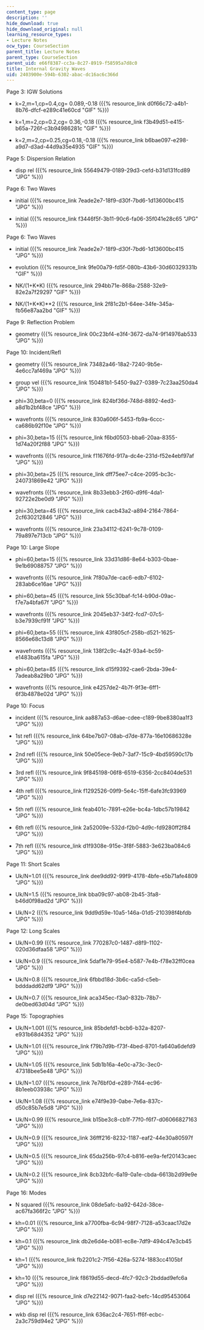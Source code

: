 ```yaml
---
content_type: page
description: ''
hide_download: true
hide_download_original: null
learning_resource_types:
- Lecture Notes
ocw_type: CourseSection
parent_title: Lecture Notes
parent_type: CourseSection
parent_uid: e66f8387-cc3a-8c27-8919-f58595a7d8c0
title: Internal Gravity Waves
uid: 2403900e-594b-6302-abac-dc16ac6c366d
---
```


Page 3: IGW Solutions

*   k=2,m=1,cp=0.4,cg= 0.089,-0.18 ({{% resource_link d0f66c72-a4b1-8b76-dfcf-e289c41e60cd "GIF" %}})
    
*   k=1,m=2,cp=0.2,cg= 0.36,-0.18 ({{% resource_link f3b49d51-e415-b65a-726f-c3b94986281c "GIF" %}})
    
*   k=2,m=2,cp=0.25,cg=0.18,-0.18 ({{% resource_link b6bae097-e298-a9d7-d3ad-44d9a35e4935 "GIF" %}})
    

Page 5: Dispersion Relation

*   disp rel ({{% resource_link 55649479-0189-29d3-cefd-b31d131fcd89 "JPG" %}})
    

Page 6: Two Waves

*   initial ({{% resource_link 7eade2e7-18f9-d30f-7bd6-1d13600bc415 "JPG" %}})
    
*   initial ({{% resource_link f3446f5f-3b11-90c6-fa06-35f041e28c65 "JPG" %}})
    

Page 6: Two Waves

*   initial ({{% resource_link 7eade2e7-18f9-d30f-7bd6-1d13600bc415 "JPG" %}})
    
*   evolution ({{% resource_link 9fe00a79-fd5f-080b-43b6-30d60329331b "GIF" %}})
    
*   NK/(1+K\*K) ({{% resource_link 294bb71e-868a-2588-32e9-82e2a7f29297 "GIF" %}})
    
*   NK/(1+K\*K)\*\*2 ({{% resource_link 2f81c2b1-64ee-34fe-345a-fb56e87aa2bd "GIF" %}})
    

Page 9: Reflection Problem

*   geometry ({{% resource_link 00c23bf4-e3f4-3672-da74-9f14976ab533 "JPG" %}})
    

Page 10: Incident/Refl

*   geometry ({{% resource_link 73482a46-18a2-7240-9b5e-4e6cc7af469a "JPG" %}})
    
*   group vel ({{% resource_link 150481b1-5450-9a27-0389-7c23aa250da4 "JPG" %}})
    
*   phi=30,beta=0 ({{% resource_link 824bf36d-748d-8892-4ed3-a8d1b2bf48ce "JPG" %}})
    
*   wavefronts ({{% resource_link 830a606f-5453-fb9a-6ccc-ca686b92f10e "JPG" %}})
    
*   phi=30,beta=15 ({{% resource_link f6bd0503-bba6-20aa-8355-1d74a20f2f88 "JPG" %}})
    
*   wavefronts ({{% resource_link f11676fd-917a-dc4e-231d-f52e4ebf97af "JPG" %}})
    
*   phi=30,beta=25 ({{% resource_link dff75ee7-c4ce-2095-bc3c-240731869e42 "JPG" %}})
    
*   wavefronts ({{% resource_link 8b33ebb3-2f60-d9f6-4da1-92722e2be0d9 "JPG" %}})
    
*   phi=30,beta=45 ({{% resource_link cacb43a2-a894-2164-7864-2cf630212846 "JPG" %}})
    
*   wavefronts ({{% resource_link 23a34112-6241-9c78-0109-79a897e713cb "JPG" %}})
    

Page 10: Large Slope

*   phi=60,beta=15 ({{% resource_link 33d31d86-8e64-b303-0bae-9e1b69088757 "JPG" %}})
    
*   wavefronts ({{% resource_link 7f80a7de-cac6-edb7-6102-283ab6ce16ae "JPG" %}})
    
*   phi=60,beta=45 ({{% resource_link 55c30baf-fc14-b90d-09ac-f7e7a4bfa67f "JPG" %}})
    
*   wavefronts ({{% resource_link 2045eb37-34f2-fcd7-07c5-b3e7939cf91f "JPG" %}})
    
*   phi=60,beta=55 ({{% resource_link 43f805cf-258b-d521-1625-8566e68c13d8 "JPG" %}})
    
*   wavefronts ({{% resource_link 138f2c9c-4a2f-93a4-bc59-e1483ba615fa "JPG" %}})
    
*   phi=60,beta=85 ({{% resource_link d15f9392-cae6-2bda-39e4-7adeab8a29b0 "JPG" %}})
    
*   wavefronts ({{% resource_link e4257de2-4b7f-9f3e-6ff1-6f3b4878e02d "JPG" %}})
    

Page 10: Focus

*   incident ({{% resource_link aa887a53-d6ae-cdee-c189-9be8380aa1f3 "JPG" %}})
    
*   1st refl ({{% resource_link 64be7b07-08ab-d7de-877a-16e10686328e "JPG" %}})
    
*   2nd refl ({{% resource_link 50e05ece-9eb7-3af7-15c9-4bd59590c17b "JPG" %}})
    
*   3rd refl ({{% resource_link 9f845198-06f8-6519-6356-2cc8404de531 "JPG" %}})
    
*   4th refl ({{% resource_link f1292526-09f9-5e4c-15ff-6afe3fc93969 "JPG" %}})
    
*   5th refl ({{% resource_link feab401c-7891-e26e-bc4a-1dbc57b19842 "JPG" %}})
    
*   6th refl ({{% resource_link 2a52009e-532d-f2b0-4d9c-fd9280ff2f84 "JPG" %}})
    
*   7th refl ({{% resource_link d1f9308e-915e-3f8f-5883-3e623ba084c6 "JPG" %}})
    

Page 11: Short Scales

*   Uk/N=1.01 ({{% resource_link dee9dd92-99f9-4178-4bfe-e5b71afe4809 "JPG" %}})
    
*   Uk/N=1.5 ({{% resource_link bba09c97-ab08-2b45-3fa8-b46d0f98ad2d "JPG" %}})
    
*   Uk/N=2 ({{% resource_link 9dd9d59e-10a5-146a-01d5-210398f4bfdb "JPG" %}})
    

Page 12: Long Scales

*   Uk/N=0.99 ({{% resource_link 770287c0-1487-d8f9-1102-020d36dfaa58 "JPG" %}})
    
*   Uk/N=0.9 ({{% resource_link 5daf1e79-95e4-b587-7e4b-f78e32ff0cea "JPG" %}})
    
*   Uk/N=0.8 ({{% resource_link 6fbbd18d-3b6c-ca5d-c5eb-bdddadd62df9 "JPG" %}})
    
*   Uk/N=0.7 ({{% resource_link aca345ec-f3a0-832b-78b7-de0bed63d04d "JPG" %}})
    

Page 15: Topographies

*   Uk/N=1.001 ({{% resource_link 85bdefd1-bcb6-b32a-8207-e931b68d4352 "JPG" %}})
    
*   Uk/N=1.01 ({{% resource_link f79b7d9b-f73f-4bed-8701-fa640a6defd9 "JPG" %}})
    
*   Uk/N=1.05 ({{% resource_link 5db1b16a-4e0c-a73c-3ec0-47318bee5e48 "JPG" %}})
    
*   Uk/N=1.07 ({{% resource_link 7e76bf0d-e289-7f44-ec96-8b1eeb03938c "JPG" %}})
    
*   Uk/N=1.08 ({{% resource_link e74f9e39-0abe-7e6a-837c-d50c85b7e5d8 "JPG" %}})
    
*   Uk/N=0.99 ({{% resource_link b15be3c8-cb1f-77f0-f6f7-d06066827163 "JPG" %}})
    
*   Uk/N=0.9 ({{% resource_link 36fff216-8232-1187-eaf2-44e30a80597f "JPG" %}})
    
*   Uk/N=0.5 ({{% resource_link 65da256b-97c4-b816-ee9a-fef20143caec "JPG" %}})
    
*   Uk/N=0.2 ({{% resource_link 8cb32bfc-6a19-0a1e-cbda-6613b2d99e9e "JPG" %}})
    

Page 16: Modes

*   N squared ({{% resource_link 08de5afc-ba92-642d-38ce-ac67fa366f2c "JPG" %}})
    
*   kh=0.01 ({{% resource_link a7700fba-6c94-98f7-7128-a53caac17d2e "JPG" %}})
    
*   kh=0.1 ({{% resource_link db2e6d4e-b081-ec8e-7df9-494c47e3cb45 "JPG" %}})
    
*   kh=1 ({{% resource_link fb2201c2-7f56-426a-5274-1883cc4105bf "JPG" %}})
    
*   kh=10 ({{% resource_link f8619d55-decd-4fc7-92c3-2bddad9efc6a "JPG" %}})
    
*   disp rel ({{% resource_link d7e22142-9071-faa2-befc-14cd95453064 "JPG" %}})
    
*   wkb disp rel ({{% resource_link 636ac2c4-7651-ff6f-ecbc-2a3c759d94e2 "JPG" %}})